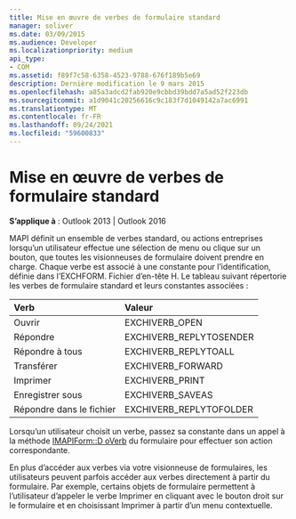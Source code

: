 ```yaml
---
title: Mise en œuvre de verbes de formulaire standard
manager: soliver
ms.date: 03/09/2015
ms.audience: Developer
ms.localizationpriority: medium
api_type:
- COM
ms.assetid: f89f7c58-6358-4523-9788-676f189b5e69
description: Dernière modification le 9 mars 2015
ms.openlocfilehash: a85a3adcd2fab920e9cbbd39bdd7a5ad52f223db
ms.sourcegitcommit: a1d9041c20256616c9c183f7d1049142a7ac6991
ms.translationtype: MT
ms.contentlocale: fr-FR
ms.lasthandoff: 09/24/2021
ms.locfileid: "59600833"
---
```

# <a name="implementing-standard-form-verbs"></a>Mise en œuvre de verbes de formulaire standard

  
  
**S’applique à** : Outlook 2013 | Outlook 2016 
  
MAPI définit un ensemble de verbes standard, ou actions entreprises lorsqu’un utilisateur effectue une sélection de menu ou clique sur un bouton, que toutes les visionneuses de formulaire doivent prendre en charge. Chaque verbe est associé à une constante pour l’identification, définie dans l’EXCHFORM. Fichier d’en-tête H. Le tableau suivant répertorie les verbes de formulaire standard et leurs constantes associées :
  
|**Verb**|**Valeur**|
|:-----|:-----|
|Ouvrir  <br/> |EXCHIVERB_OPEN  <br/> |
|Répondre  <br/> |EXCHIVERB_REPLYTOSENDER  <br/> |
|Répondre à tous  <br/> |EXCHIVERB_REPLYTOALL  <br/> |
|Transférer  <br/> |EXCHIVERB_FORWARD  <br/> |
|Imprimer  <br/> |EXCHIVERB_PRINT  <br/> |
|Enregistrer sous  <br/> |EXCHIVERB_SAVEAS  <br/> |
|Répondre dans le fichier  <br/> |EXCHIVERB_REPLYTOFOLDER  <br/> |
   
Lorsqu’un utilisateur choisit un verbe, passez sa constante dans un appel à la méthode [IMAPIForm::D oVerb](imapiform-doverb.md) du formulaire pour effectuer son action correspondante. 
  
En plus d’accéder aux verbes via votre visionneuse de formulaires, les utilisateurs peuvent parfois accéder aux verbes directement à partir du formulaire. Par exemple, certains objets de formulaire  permettent à l’utilisateur d’appeler le  verbe Imprimer en cliquant avec le bouton droit sur le formulaire et en choisissant Imprimer à partir d’un menu contextuelle. 
  

